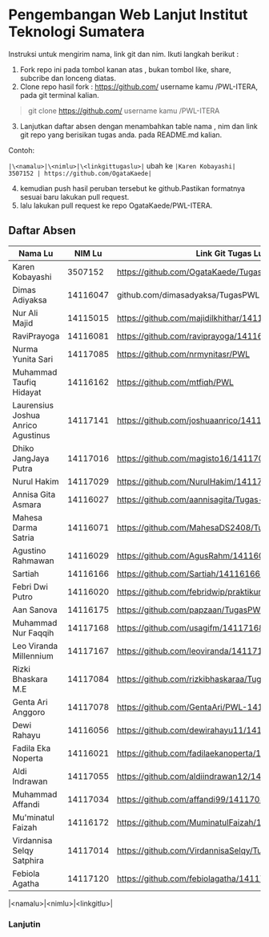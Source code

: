 # Pengembangan Web Lanjut Institut Teknologi Sumatera

Instruksi untuk mengirim nama, link git dan nim. Ikuti langkah berikut :

1. Fork repo ini pada tombol kanan atas , bukan tombol like, share, subcribe dan lonceng diatas.
2. Clone repo hasil fork : https://github.com/ username kamu /PWL-ITERA, pada git terminal kalian.
> git clone  https://github.com/ username kamu /PWL-ITERA

3. Lanjutkan daftar absen dengan menambahkan table nama , nim dan link git repo yang berisikan tugas anda. pada README.md kalian.

Contoh:

`
|\<namalu>|\<nimlu>|\<linkgittugaslu>|
`
ubah ke
`
|Karen Kobayashi| 3507152 | https://github.com/OgataKaede|
`

4. kemudian push hasil peruban tersebut ke github.Pastikan formatnya sesuai baru lakukan pull request.
5. lalu lakukan pull request ke repo OgataKaede/PWL-ITERA.

## Daftar Absen

| Nama Lu| NIM Lu | Link Git Tugas Lu |
|--|--|--|
|Karen Kobayashi| 3507152 | https://github.com/OgataKaede/TugasPWL |
|Dimas Adiyaksa | 14116047 | github.com/dimasadyaksa/TugasPWL |
|Nur Ali Majid	| 14115015 | https://github.com/majidilkhithar/14115015-PWL |
|RaviPrayoga    | 14116081 | https://github.com/raviprayoga/14116081-PWL |
|Nurma Yunita Sari | 14117085 | https://github.com/nrmynitasr/PWL |
|Muhammad Taufiq Hidayat | 14116162 | https://github.com/mtfiqh/PWL |
|Laurensius Joshua Anrico Agustinus | 14117141 | https://github.com/joshuaanrico/14117141-PWL |
|Dhiko JangJaya Putra | 14117016 | https://github.com/magisto16/14117016-PWL-ITERA |
|Nurul Hakim    | 14117029 | https://github.com/NurulHakim/14117029-PWL |
|Annisa Gita Asmara | 14116027 | https://github.com/aannisagita/Tugas-PWL1 |
|Mahesa Darma Satria | 14116071 | https://github.com/MahesaDS2408/Tugas-PWL1 |
|Agustino Rahmawan|14116029|https://github.com/AgusRahm/14116029-PWL|
|Sartiah| 14116166 | https://github.com/Sartiah/14116166-TUGAS1PWL.git |
|Febri Dwi Putro | 14116020 | https://github.com/febridwip/praktikum-pwl |
|Aan Sanova | 14116175 | https://github.com/papzaan/TugasPWL |
|Muhammad Nur Faqqih |14117168| https://github.com/usagifm/14117168-PWL-ITERA |
|Leo Viranda Millennium| 14117167 |  https://github.com/leoviranda/14117167-PWL |
|Rizki Bhaskara M.E | 14117084 | https://github.com/rizkibhaskaraa/TugasPWL |
|Genta Ari Anggoro | 14117078 | https://github.com/GentaAri/PWL-14117078 |
|Dewi Rahayu | 14116056 | https://github.com/dewirahayu11/14116056-PWL |
|Fadila Eka Noperta | 14116021 | https://github.com/fadilaekanoperta/14116021-PWL1 |
|Aldi Indrawan|14117055|https://github.com/aldiindrawan12/14117055-PWL|
|Muhammad Affandi| 14117034 | https://github.com/affandi99/14117034-PWL |
|Mu'minatul Faizah | 14116172 | https://github.com/MuminatulFaizah/14116172-PWL1 |
|Virdannisa Selqy Satphira | 14117014 | https://github.com/VirdannisaSelqy/Tugas_PWL_14117014 |
|Febiola Agatha | 14117120 | https://github.com/febiolagatha/14117120-PWL |

|\<namalu>|\<nimlu>|\<linkgitlu>|

### Lanjutin
